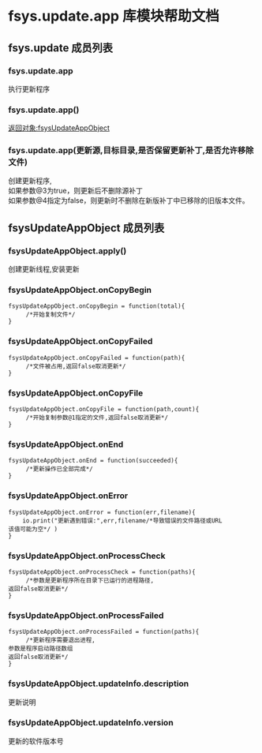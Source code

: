 # fsys.update.app 库模块帮助文档

<a id="fsys.update"></a>
## fsys.update 成员列表


<a id="fsys.update.app"></a>
### fsys.update.app 
 执行更新程序

<a id="fsys.update.app"></a>
### fsys.update.app() 
 [返回对象:fsysUpdateAppObject](#fsysUpdateAppObject)

<a id="fsys.update.app"></a>
### fsys.update.app(更新源,目标目录,是否保留更新补丁,是否允许移除文件) 
 创建更新程序,  
如果参数@3为true，则更新后不删除源补丁  
如果参数@4指定为false，则更新时不删除在新版补丁中已移除的旧版本文件。

<a id="fsysUpdateAppObject"></a>
## fsysUpdateAppObject 成员列表


<a id="fsysUpdateAppObject.apply"></a>
### fsysUpdateAppObject.apply() 
 创建更新线程,安装更新

<a id="fsysUpdateAppObject.onCopyBegin"></a>
### fsysUpdateAppObject.onCopyBegin 
 

```aardio
fsysUpdateAppObject.onCopyBegin = function(total){
	 /*开始复制文件*/
}
```



<a id="fsysUpdateAppObject.onCopyFailed"></a>
### fsysUpdateAppObject.onCopyFailed 
 

```aardio
fsysUpdateAppObject.onCopyFailed = function(path){
	 /*文件被占用,返回false取消更新*/
}
```



<a id="fsysUpdateAppObject.onCopyFile"></a>
### fsysUpdateAppObject.onCopyFile 
 

```aardio
fsysUpdateAppObject.onCopyFile = function(path,count){
	 /*开始复制参数@1指定的文件,返回false取消更新*/
}
```



<a id="fsysUpdateAppObject.onEnd"></a>
### fsysUpdateAppObject.onEnd 
 

```aardio
fsysUpdateAppObject.onEnd = function(succeeded){
	 /*更新操作已全部完成*/
}
```



<a id="fsysUpdateAppObject.onError"></a>
### fsysUpdateAppObject.onError 
 

```aardio
fsysUpdateAppObject.onError = function(err,filename){
	io.print("更新遇到错误:",err,filename/*导致错误的文件路径或URL  
该值可能为空*/ )
}
```



<a id="fsysUpdateAppObject.onProcessCheck"></a>
### fsysUpdateAppObject.onProcessCheck 
 

```aardio
fsysUpdateAppObject.onProcessCheck = function(paths){
	 /*参数是更新程序所在目录下已运行的进程路径,  
返回false取消更新*/
}
```



<a id="fsysUpdateAppObject.onProcessFailed"></a>
### fsysUpdateAppObject.onProcessFailed 
 

```aardio
fsysUpdateAppObject.onProcessFailed = function(paths){
	 /*更新程序需要退出进程,  
参数是程序启动路径数组  
返回false取消更新*/
}
```



<a id="fsysUpdateAppObject.updateInfo.description"></a>
### fsysUpdateAppObject.updateInfo.description 
 更新说明

<a id="fsysUpdateAppObject.updateInfo.version"></a>
### fsysUpdateAppObject.updateInfo.version 
 更新的软件版本号
